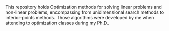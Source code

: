 This repository holds Optimization methods for solving linear problems and non-linear problems, encompassing from unidimensional search methods to interior-points methods. 
Those algorithms were developed by me when attending to optimization classes during my Ph.D..
